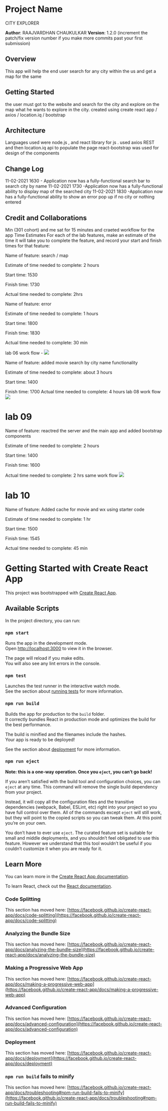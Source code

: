 # Project Name 
CITY EXPLORER

**Author**: RAAJVARDHAN CHAUKULKAR
**Version**: 1.2.0 (increment the patch/fix version number if you make more commits past your first submission)

## Overview
This app will help the end user search for any city within the us and get a map for the same

## Getting Started
the user must got to the website and search for the city and explore on the map what he wants to explore in the city.
created using create react app / axios / location.iq / bootstrap

## Architecture
Languages used were node.js , and react library for js .
used axios REST and then location.iq api to populate the page 
react-bootstrap was used for design of the components

## Change Log


11-02-2021 1630 - Application now has a fully-functional search bar to search city by name 
11-02-2021 1730 -Application now has a fully-functional ability to display map of the searched city
11-02-2021 1830 -Application now has a fully-functional ability to show an error pop up if no city or nothing entered

## Credit and Collaborations
Min (301 cohort) and me sat for 15 minutes and craeted workflow for the app
Time Estimates
For each of the lab features, make an estimate of the time it will take you to complete the feature, and record your start and finish times for that feature:

Name of feature: search / map

Estimate of time needed to complete: 2 hours

Start time: 1530

Finish time: 1730

Actual time needed to complete: 2hrs


Name of feature: error

Estimate of time needed to complete: 1 hours

Start time: 1800

Finish time: 1830

Actual time needed to complete: 30 min

lab 06 work flow - 
<img src = "work flow.jpg">

Name of feature: added movie search by city name functionality

Estimate of time needed to complete: about 3 hours

Start time: 1400

Finish time: 1700
Actual time needed to complete: 4 hours
lab 08 work flow
<img src = "API with weather and Movie cycle.PNG">

# lab 09
Name of feature: reactred the server and the main app and added bootstrap components

Estimate of time needed to complete: 2 hours

Start time: 1400

Finish time: 1600

Actual time needed to complete: 2 hrs
same work flow 
<img src = "API with weather and Movie cycle.PNG">

# lab 10

Name of feature: Added cache for movie and wx using starter code

Estimate of time needed to complete: 1 hr

Start time: 1500

Finish time: 1545

Actual time needed to complete: 45 min


# Getting Started with Create React App

This project was bootstrapped with [Create React App](https://github.com/facebook/create-react-app).

## Available Scripts

In the project directory, you can run:

### `npm start`

Runs the app in the development mode.\
Open [http://localhost:3000](http://localhost:3000) to view it in the browser.

The page will reload if you make edits.\
You will also see any lint errors in the console.

### `npm test`

Launches the test runner in the interactive watch mode.\
See the section about [running tests](https://facebook.github.io/create-react-app/docs/running-tests) for more information.

### `npm run build`

Builds the app for production to the `build` folder.\
It correctly bundles React in production mode and optimizes the build for the best performance.

The build is minified and the filenames include the hashes.\
Your app is ready to be deployed!

See the section about [deployment](https://facebook.github.io/create-react-app/docs/deployment) for more information.

### `npm run eject`

**Note: this is a one-way operation. Once you `eject`, you can’t go back!**

If you aren’t satisfied with the build tool and configuration choices, you can `eject` at any time. This command will remove the single build dependency from your project.

Instead, it will copy all the configuration files and the transitive dependencies (webpack, Babel, ESLint, etc) right into your project so you have full control over them. All of the commands except `eject` will still work, but they will point to the copied scripts so you can tweak them. At this point you’re on your own.

You don’t have to ever use `eject`. The curated feature set is suitable for small and middle deployments, and you shouldn’t feel obligated to use this feature. However we understand that this tool wouldn’t be useful if you couldn’t customize it when you are ready for it.

## Learn More

You can learn more in the [Create React App documentation](https://facebook.github.io/create-react-app/docs/getting-started).

To learn React, check out the [React documentation](https://reactjs.org/).

### Code Splitting

This section has moved here: [https://facebook.github.io/create-react-app/docs/code-splitting](https://facebook.github.io/create-react-app/docs/code-splitting)

### Analyzing the Bundle Size

This section has moved here: [https://facebook.github.io/create-react-app/docs/analyzing-the-bundle-size](https://facebook.github.io/create-react-app/docs/analyzing-the-bundle-size)

### Making a Progressive Web App

This section has moved here: [https://facebook.github.io/create-react-app/docs/making-a-progressive-web-app](https://facebook.github.io/create-react-app/docs/making-a-progressive-web-app)

### Advanced Configuration

This section has moved here: [https://facebook.github.io/create-react-app/docs/advanced-configuration](https://facebook.github.io/create-react-app/docs/advanced-configuration)

### Deployment

This section has moved here: [https://facebook.github.io/create-react-app/docs/deployment](https://facebook.github.io/create-react-app/docs/deployment)

### `npm run build` fails to minify

This section has moved here: [https://facebook.github.io/create-react-app/docs/troubleshooting#npm-run-build-fails-to-minify](https://facebook.github.io/create-react-app/docs/troubleshooting#npm-run-build-fails-to-minify)
